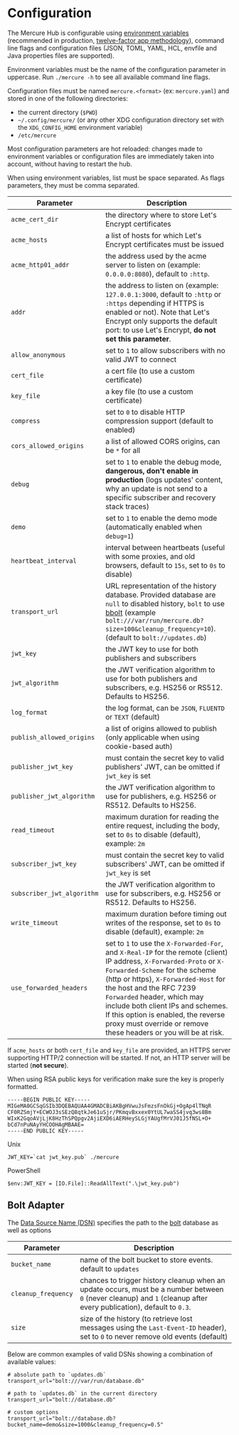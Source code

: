 # Configuration

The Mercure Hub is configurable using [environment variables](https://en.wikipedia.org/wiki/Environment_variable) (recommended in production, [twelve-factor app methodology](https://12factor.net/)), command line flags and configuration files (JSON, TOML, YAML, HCL, envfile and Java properties files are supported).

Environment variables must be the name of the configuration parameter in uppercase.
Run `./mercure -h` to see all available command line flags.

Configuration files must be named `mercure.<format>` (ex: `mercure.yaml`) and stored in one of the following directories:

* the current directory (`$PWD`)
* `~/.config/mercure/` (or any other XDG configuration directory set with the `XDG_CONFIG_HOME` environment variable)
* `/etc/mercure`

Most configuration parameters are hot reloaded: changes made to environment variables or configuration files are immediately taken into account, without having to restart the hub.

When using environment variables, list must be space separated. As flags parameters, they must be comma separated.

| Parameter                  | Description                                                                                                                                                                                                                                                                                                                                                                                             |
|----------------------------|---------------------------------------------------------------------------------------------------------------------------------------------------------------------------------------------------------------------------------------------------------------------------------------------------------------------------------------------------------------------------------------------------------|
| `acme_cert_dir`            | the directory where to store Let's Encrypt certificates                                                                                                                                                                                                                                                                                                                                                 |
| `acme_hosts`               | a list of hosts for which Let's Encrypt certificates must be issued                                                                                                                                                                                                                                                                                                                                     |
| `acme_http01_addr`         | the address used by the acme server to listen on (example: `0.0.0.0:8080`), default to `:http`.                                                                                                                                                                                                                                                                                                         |
| `addr`                     | the address to listen on (example: `127.0.0.1:3000`, default to `:http` or `:https` depending if HTTPS is enabled or not). Note that Let's Encrypt only supports the default port: to use Let's Encrypt, **do not set this parameter**.                                                                                                                                                                  |
| `allow_anonymous`          | set to `1` to allow subscribers with no valid JWT to connect                                                                                                                                                                                                                                                                                                                                            |
| `cert_file`                | a cert file (to use a custom certificate)                                                                                                                                                                                                                                                                                                                                                               |
| `key_file`                 | a key file (to use a custom certificate)                                                                                                                                                                                                                                                                                                                                                                |
| `compress`                 | set to `0` to disable HTTP compression support (default to enabled)                                                                                                                                                                                                                                                                                                                                     |
| `cors_allowed_origins`     | a list of allowed CORS origins, can be `*` for all                                                                                                                                                                                                                                                                                                                                                      |
| `debug`                    | set to `1` to enable the debug mode, **dangerous, don't enable in production** (logs updates' content, why an update is not send to a specific subscriber and recovery stack traces)                                                                                                                                                                                                                    |
| `demo`                     | set to `1` to enable the demo mode (automatically enabled when `debug=1`)                                                                                                                                                                                                                                                                                                                               |
| `heartbeat_interval`       | interval between heartbeats (useful with some proxies, and old browsers, default to `15s`, set to `0s` to disable)                                                                                                                                                                                                                                                                                      |
| `transport_url`            | URL representation of the history database. Provided database are `null` to disabled history, `bolt` to use [bbolt](https://github.com/etcd-io/bbolt) (example `bolt:///var/run/mercure.db?size=100&cleanup_frequency=10`). (default to `bolt://updates.db`)                                                                                                                                            |
| `jwt_key`                  | the JWT key to use for both publishers and subscribers                                                                                                                                                                                                                                                                                                                                                  |
| `jwt_algorithm`            | the JWT verification algorithm to use for both publishers and subscribers, e.g. HS256 or RS512. Defaults to HS256.                                                                                                                                                                                                                                                                                      |
| `log_format`               | the log format, can be `JSON`, `FLUENTD` or `TEXT` (default)                                                                                                                                                                                                                                                                                                                                            |
| `publish_allowed_origins`  | a list of origins allowed to publish (only applicable when using cookie-based auth)                                                                                                                                                                                                                                                                                                                     |
| `publisher_jwt_key`        | must contain the secret key to valid publishers' JWT, can be omitted if `jwt_key` is set                                                                                                                                                                                                                                                                                                                |
| `publisher_jwt_algorithm`  | the JWT verification algorithm to use for publishers, e.g. HS256 or RS512. Defaults to HS256.                                                                                                                                                                                                                                                                                                           |
| `read_timeout`             | maximum duration for reading the entire request, including the body, set to `0s` to disable (default), example: `2m`                                                                                                                                                                                                                                                                                    |
| `subscriber_jwt_key`       | must contain the secret key to valid subscribers' JWT, can be omitted if `jwt_key` is set                                                                                                                                                                                                                                                                                                               |
| `subscriber_jwt_algorithm` | the JWT verification algorithm to use for subscribers, e.g. HS256 or RS512. Defaults to HS256.                                                                                                                                                                                                                                                                                                          |
| `write_timeout`            | maximum duration before timing out writes of the response, set to `0s` to disable (default), example: `2m`                                                                                                                                                                                                                                                                                              |
| `use_forwarded_headers`    | set to `1` to use the `X-Forwarded-For`, and `X-Real-IP` for the remote (client) IP address, `X-Forwarded-Proto` or `X-Forwarded-Scheme` for the scheme (http or https), `X-Forwarded-Host` for the host and the RFC 7239 `Forwarded` header, which may include both client IPs and schemes. If this option is enabled, the reverse proxy must override or remove these headers or you will be at risk. |

If `acme_hosts` or both `cert_file` and `key_file` are provided, an HTTPS server supporting HTTP/2 connection will be started.
If not, an HTTP server will be started (**not secure**).

When using RSA public keys for verification make sure the key is properly formatted.

```
-----BEGIN PUBLIC KEY-----
MIGeMA0GCSqGSIb3DQEBAQUAA4GMADCBiAKBgHVwuJsFmzsFnOkGj+OgAp4lTNqR
CF0RZSmjY+ECWOJ3sSEzQ8qtkJe61uSjr/PKmqvBxxex0YtUL7waSS4jvq3ws8Bm
WIxK2GqoAVjLjK8HzThSPQpgv2AjiEXD6iAERHeySLGjYAUgfMrVJ01J5fNSL+O+
bCd7nPuNAyYHCOOHAgMBAAE=
-----END PUBLIC KEY-----
```

Unix

```
JWT_KEY=`cat jwt_key.pub` ./mercure
```

PowerShell

```
$env:JWT_KEY = [IO.File]::ReadAllText(".\jwt_key.pub")
```

## Bolt Adapter

The [Data Source Name (DSN)](https://en.wikipedia.org/wiki/Data_source_name) specifies the path to the [bolt](https://github.com/etcd-io/bbolt) database as well as options

| Parameter           | Description
|---------------------|----------------------------------------------------------------------------------------------------------------------------------------------------------------------------------|
| `bucket_name`       | name of the bolt bucket to store events. default to `updates`                                                                                                                    |
| `cleanup_frequency` | chances to trigger history cleanup when an update occurs, must be a number between `0` (never cleanup) and `1` (cleanup after every publication), default to `0.3`. |
| `size`              | size of the history (to retrieve lost messages using the `Last-Event-ID` header), set to `0` to never remove old events (default)                                                |

Below are common examples of valid DSNs showing a combination of available values:

    # absolute path to `updates.db`
    transport_url="bolt:///var/run/database.db"

    # path to `updates.db` in the current directory
    transport_url="bolt://database.db"

    # custom options
    transport_url="bolt://database.db?bucket_name=demo&size=1000&cleanup_frequency=0.5"
